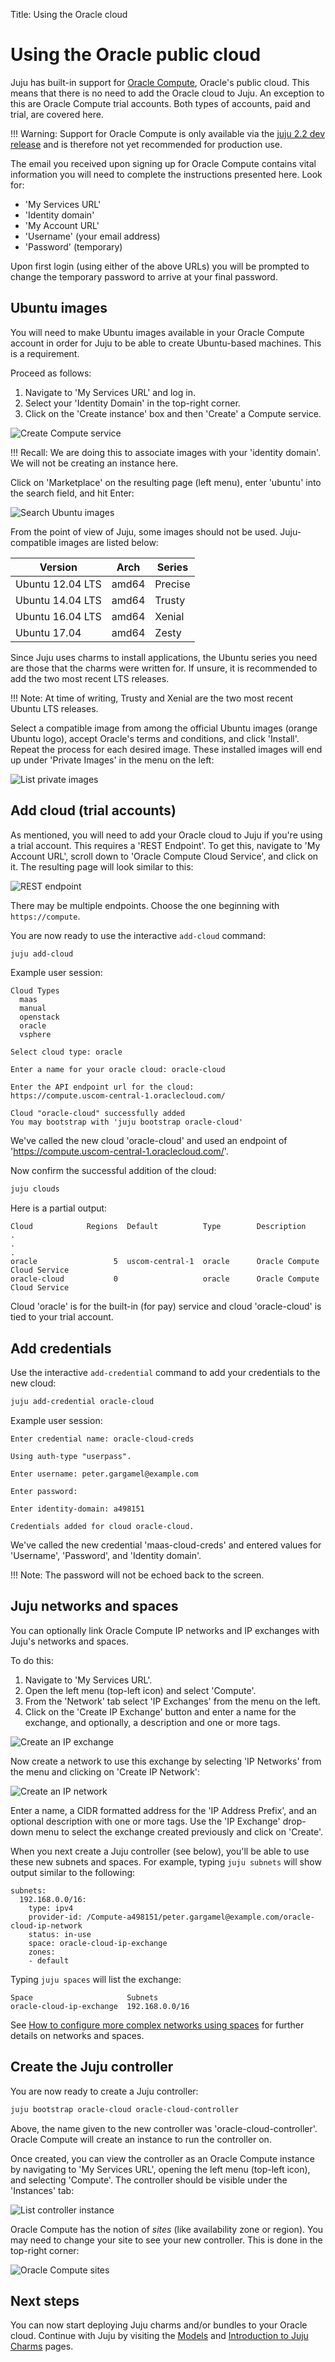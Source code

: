 Title: Using the Oracle cloud

# Using the Oracle public cloud

Juju has built-in support for [Oracle Compute][oracle-compute], Oracle's public
cloud. This means that there is no need to add the Oracle cloud to Juju. An
exception to this are Oracle Compute trial accounts. Both types of accounts,
paid and trial, are covered here.

!!! Warning:
    Support for Oracle Compute is only available via the [juju 2.2 dev
    release][jujubeta] and is therefore not yet recommended for production use.

The email you received upon signing up for Oracle Compute contains vital
information you will need to complete the instructions presented here. Look
for:

- 'My Services URL'
- 'Identity domain'
- 'My Account URL'
- 'Username' (your email address)
- 'Password' (temporary)

Upon first login (using either of the above URLs) you will be prompted to
change the temporary password to arrive at your final password.

## Ubuntu images

You will need to make Ubuntu images available in your Oracle Compute account in
order for Juju to be able to create Ubuntu-based machines. This is a
requirement.

Proceed as follows:

1. Navigate to 'My Services URL' and log in.
1. Select your 'Identity Domain' in the top-right corner.
1. Click on the 'Create instance' box and then 'Create' a Compute service.

![Create Compute service](./media/oracle_empty-dashboard-2.png)

!!! Recall:
    We are doing this to associate images with your 'identity domain'. We will
    not be creating an instance here.

Click on 'Marketplace' on the resulting page (left menu), enter 'ubuntu' into
the search field, and hit Enter:

![Search Ubuntu images](./media/oracle_create-instance-ubuntu-2.png) 

From the point of view of Juju, some images should not be used.
Juju-compatible images are listed below:

| Version          | Arch   | Series  |
|------------------| -------|---------|
| Ubuntu 12.04 LTS | amd64  | Precise |
| Ubuntu 14.04 LTS | amd64  | Trusty  |
| Ubuntu 16.04 LTS | amd64  | Xenial  |
| Ubuntu 17.04     | amd64  | Zesty   |

Since Juju uses charms to install applications, the Ubuntu series you need are
those that the charms were written for. If unsure, it is recommended to add the
two most recent LTS releases.

!!! Note:
    At time of writing, Trusty and Xenial are the two most recent Ubuntu
    LTS releases.

Select a compatible image from among the official Ubuntu images (orange Ubuntu
logo), accept Oracle's terms and conditions, and click 'Install'. Repeat the
process for each desired image. These installed images will end up under
'Private Images' in the menu on the left:

![List private images](./media/oracle_create-instance-private-2.png)

## Add cloud (trial accounts)

As mentioned, you will need to add your Oracle cloud to Juju if you're using a
trial account. This requires a 'REST Endpoint'. To get this, navigate to 'My
Account URL', scroll down to 'Oracle Compute Cloud Service', and click on it.
The resulting page will look similar to this:

![REST endpoint](./media/oracle_myservices-endpoint-2.png)

There may be multiple endpoints. Choose the one beginning with `https://compute`.

You are now ready to use the interactive `add-cloud` command:

```bash
juju add-cloud
```

Example user session:

```no-highlight
Cloud Types
  maas
  manual
  openstack
  oracle
  vsphere

Select cloud type: oracle

Enter a name for your oracle cloud: oracle-cloud

Enter the API endpoint url for the cloud:
https://compute.uscom-central-1.oraclecloud.com/

Cloud "oracle-cloud" successfully added
You may bootstrap with 'juju bootstrap oracle-cloud'
```

We've called the new cloud 'oracle-cloud' and used an endpoint of
'https://compute.uscom-central-1.oraclecloud.com/'.

Now confirm the successful addition of the cloud:

```bash
juju clouds
```

Here is a partial output:

```no-highlight
Cloud            Regions  Default          Type        Description
.
.
.
oracle                 5  uscom-central-1  oracle      Oracle Compute Cloud Service
oracle-cloud           0                   oracle      Oracle Compute Cloud Service
```

Cloud 'oracle' is for the built-in (for pay) service and cloud 'oracle-cloud'
is tied to your trial account.

## Add credentials

Use the interactive `add-credential` command to add your credentials to the new
cloud:

```bash
juju add-credential oracle-cloud
```

Example user session:

```no-highlight
Enter credential name: oracle-cloud-creds

Using auth-type "userpass".

Enter username: peter.gargamel@example.com

Enter password:

Enter identity-domain: a498151

Credentials added for cloud oracle-cloud.
```

We've called the new credential 'maas-cloud-creds' and entered values for
'Username', 'Password', and 'Identity domain'.

!!! Note:
    The password will not be echoed back to the screen.


## Juju networks and spaces

You can optionally link Oracle Compute IP networks and IP exchanges with Juju's
networks and spaces.

To do this:

1. Navigate to 'My Services URL'.
1. Open the left menu (top-left icon) and select 'Compute'.
1. From the 'Network' tab select 'IP Exchanges' from the menu on the left.
1. Click on the 'Create IP Exchange' button and enter a name for the exchange,
   and optionally, a description and one or more tags.

![Create an IP exchange](./media/oracle_create-ip-exchange-2.png)

Now create a network to use this exchange by selecting 'IP Networks' from the
menu and clicking on 'Create IP Network':

![Create an IP network](./media/oracle_create-ip-network-2.png)

Enter a name, a CIDR formatted address for the 'IP Address Prefix', and an
optional description with one or more tags. Use the 'IP Exchange' drop-down
menu to select the exchange created previously and click on 'Create'. 

When you next create a Juju controller (see below), you'll be able to use these
new subnets and spaces. For example, typing `juju subnets` will show output
similar to the following:

```no-highlight
subnets:
  192.168.0.0/16:
    type: ipv4
    provider-id: /Compute-a498151/peter.gargamel@example.com/oracle-cloud-ip-network
    status: in-use
    space: oracle-cloud-ip-exchange
    zones:
    - default
```

Typing `juju spaces` will list the exchange:

```no-highlight
Space                     Subnets
oracle-cloud-ip-exchange  192.168.0.0/16
```

See [How to configure more complex networks using spaces][spaces] for further
details on networks and spaces. 

## Create the Juju controller

You are now ready to create a Juju controller:

```bash
juju bootstrap oracle-cloud oracle-cloud-controller
```

Above, the name given to the new controller was 'oracle-cloud-controller'.
Oracle Compute will create an instance to run the controller on.

Once created, you can view the controller as an Oracle Compute instance by
navigating to 'My Services URL', opening the left menu (top-left icon), and
selecting 'Compute'. The controller should be visible under the 'Instances'
tab:

![List controller instance](./media/oracle_bootstrap-instances-2.png)

Oracle Compute has the notion of *sites* (like availability zone or region).
You may need to change your site to see your new controller. This is done in
the top-right corner:

![Oracle Compute sites](./media/oracle_bootstrap-instances-sites.png)

## Next steps

You can now start deploying Juju charms and/or bundles to your Oracle cloud.
Continue with Juju by visiting the [Models][models] and
[Introduction to Juju Charms][charms] pages.


<!-- LINKS -->

[oracle-compute]: https://cloud.oracle.com/en_US/compute
[jujubeta]: ./reference-install.html#getting-development-releases
[cloudoracle]: https://cloud.oracle.com/home
[getstarted]: ./getting-started-jaas.html
[spaces]: ./network-spaces.html
[models]: ./models.html
[charms]: ./charms.html
